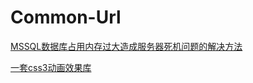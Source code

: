 # Common-Url

[MSSQL数据库占用内存过大造成服务器死机问题的解决方法](http://www.jb51.net/article/39558.htm)

[一套css3动画效果库](https://www.awesomes.cn/repo/daneden/animate-css)
